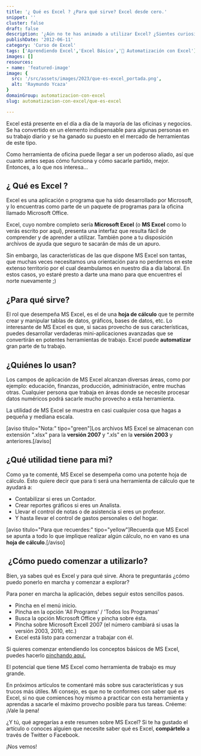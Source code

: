 ```yaml
---
title: '¿ Qué es Excel ? ¿Para qué sirve? Excel desde cero.'
snippet: ''
cluster: false
draft: false 
description: '¿Aún no te has animado a utilizar Excel? ¿Sientes curiosidad por saber de qué se trata? No te pierdas esta breve introducción en la te cuento qué es Excel.'
publishDate: '2012-06-11'
category: 'Curso de Excel'
tags: ['Aprendiendo Excel','Excel Básico','🤖 Automatización con Excel']
images: []
resources: 
- name: 'featured-image'
image: {
  src: '/src/assets/images/2023/que-es-excel_portada.png',
  alt: 'Raymundo Ycaza'
}
domainGroup: automatizacion-con-excel
slug: automatizacion-con-excel/que-es-excel

---
```


Excel está presente en el día a día de la mayoría de las oficinas y negocios. Se ha convertido en un elemento indispensable para algunas personas en su trabajo diario y se ha ganado su puesto en el mercado de herramientas de este tipo.

Como herramienta de oficina puede llegar a ser un poderoso aliado, así que cuanto antes sepas cómo funciona y cómo sacarle partido, mejor. Entonces, a lo que nos interesa...

## ¿ Qué es Excel ?

Excel es una aplicación o programa que ha sido desarrollado por Microsoft, y lo encuentras como parte de un paquete de programas para la oficina llamado Microsoft Office.

Excel, cuyo nombre completo sería **Microsoft Excel** (o **MS Excel** como lo verás escrito por aquí), presenta una interfaz que resulta fácil de comprender y de aprender a utilizar. También pone a tu disposición archivos de ayuda que seguro te sacarán de más de un apuro.

Sin embargo, las características de las que dispone MS Excel son tantas, que muchas veces necesitamos una orientación para no perdernos en este extenso territorio por el cual deambulamos en nuestro día a día laboral. En estos casos, yo estaré presto a darte una mano para que encuentres el norte nuevamente ;)

## ¿Para qué sirve?

El rol que desempeña MS Excel, es el de una **hoja de cálculo** que te permite crear y manipular tablas de datos, gráficos, bases de datos, etc. Lo interesante de MS Excel es que, si sacas provecho de sus características, puedes desarrollar verdaderas mini-aplicaciones avanzadas que se convertirán en potentes herramientas de trabajo. Excel puede **automatizar** gran parte de tu trabajo.

## ¿Quiénes lo usan?

Los campos de aplicación de MS Excel alcanzan diversas áreas, como por ejemplo: educación, finanzas, producción, administración, entre muchas otras. Cualquier persona que trabaja en áreas donde se necesite procesar datos numéricos podrá sacarle mucho provecho a esta herramienta.

La utilidad de MS Excel se muestra en casi cualquier cosa que hagas a pequeña y mediana escala.

\[aviso titulo="Nota:" tipo="green"\]Los archivos MS Excel se almacenan con extensión ".xlsx" para la **versión 2007** y “.xls” en la **versión 2003** y anteriores.\[/aviso\]

## ¿Qué utilidad tiene para mi?

Como ya te comenté, MS Excel se desempeña como una potente hoja de cálculo. Esto quiere decir que para ti será una herramienta de cálculo que te ayudará a:

- Contabilizar si eres un Contador.
- Crear reportes gráficos si eres un Analista.
- Llevar el control de notas o de asistencia si eres un profesor.
- Y hasta llevar el control de gastos personales o del hogar.

\[aviso titulo="Para que recuerdes:" tipo="yellow"\]Recuerda que MS Excel se apunta a todo lo que implique realizar algún cálculo, no en vano es una **hoja de cálculo**.\[/aviso\]

##  ¿Cómo puedo comenzar a utilizarlo?

Bien, ya sabes qué es Excel y para qué sirve. Ahora te preguntarás ¿cómo puedo ponerlo en marcha y comenzar a explorar?

Para poner en marcha la aplicación, debes seguir estos sencillos pasos.

- Pincha en el menú inicio.
- Pincha en la opción 'All Programs' / 'Todos los Programas'
- Busca la opción Microsoft Office y pincha sobre ésta.
- Pincha sobre Microsoft Excell 2007 (el número cambiará si usas la versión 2003, 2010, etc.)
- Excel está listo para comenzar a trabajar con él.

Si quieres comenzar entendiendo los conceptos básicos de MS Excel, puedes hacerlo [pinchando aquí.](http://raymundoycaza.com/celda-hoja-libro/ "Excel: La celda, la hoja y el libro. Excel desde cero.")

El potencial que tiene MS Excel como herramienta de trabajo es muy grande.

En próximos artículos te comentaré más sobre sus características y sus trucos más útiles. Mi consejo, es que no te conformes con saber qué es Excel, si no que comiences hoy mismo a practicar con esta herramienta y aprendas a sacarle el máximo provecho posible para tus tareas. Créeme: ¡Vale la pena!

¿Y tú, qué agregarías a este resumen sobre MS Excel? Si te ha gustado el artículo o conoces alguien que necesite saber qué es Excel, **compártelo** a través de Twitter o Facebook.

¡Nos vemos!
